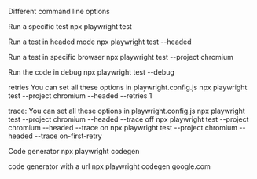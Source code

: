 Different command line options 


Run a specific test 
npx playwright test <filepath>

Run a test in headed mode
npx playwright test <filepath> --headed

Run a test in specific browser
npx playwright test <filepath> --project chromium

Run the code in debug
npx  playwright test <file path> --debug

retries
You can set all these options in playwright.config.js
npx  playwright test <file path> --project chromium --headed --retries 1


trace:
You can set all these options in playwright.config.js
npx  playwright test <file path> --project chromium --headed --trace off
npx  playwright test <file path> --project chromium --headed --trace on
npx  playwright test <file path> --project chromium --headed --trace on-first-retry

Code generator
npx playwright codegen

code generator with a url
npx playwright codegen google.com